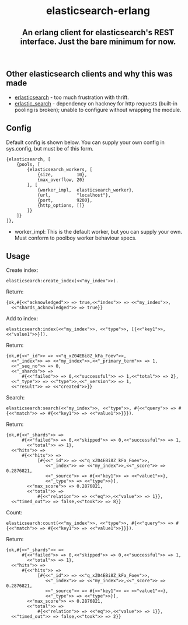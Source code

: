 <h1 align='center'>
 	elasticsearch-erlang
</h1>

<h2 align='center'>
	An erlang client for elasticsearch's REST interface. Just the bare minimum for now.
</h2>
<br>
<h2> Other elasticsearch clients and why this was made </h2>

* [erlasticsearch](https://github.com/dieswaytoofast/erlasticsearch) - too much frustration with thrift.
* [erlastic_search](https://github.com/tsloughter/erlastic_search) - dependency on hackney for http requests (built-in pooling is broken); unable to configure without wrapping the module.

<h2>Config</h2>

Default config is shown below. You can supply your own config in sys.config, but must be of this form.

    {elasticsearch, [
        {pools, [
            {elasticsearch_workers, [
                {size,         10},
                {max_overflow, 20}
            ], [
                {worker_impl,  elasticsearch_worker},
                {url,          "localhost"},
                {port,         9200},
                {http_options, []}
            ]}
        ]}
    ]},

- worker_impl: This is the default worker, but you can supply your own. Must conform to poolboy worker behaviour specs.

<h2> Usage </h2>

Create index:

	elasticsearch:create_index(<<"my_index">>).

Return:

	{ok,#{<<"acknowledged">> => true,<<"index">> => <<"my_index">>, 
	  <<"shards_acknowledged">> => true}}

Add to index:

	elasticsearch:index(<<"my_index">>, <<"type">>, [{<<"key1">>, <<"value1">>}]).

Return:

	{ok,#{<<"_id">> => <<"q_xZ04EBi8Z_kFa_Foev">>,
      <<"_index">> => <<"my_index">>,<<"_primary_term">> => 1,
      <<"_seq_no">> => 0,
      <<"_shards">> =>
          #{<<"failed">> => 0,<<"successful">> => 1,<<"total">> => 2},
      <<"_type">> => <<"type">>,<<"_version">> => 1,
      <<"result">> => <<"created">>}}

Search:

	elasticsearch:search(<<"my_index">>, <<"type">>, #{<<"query">> => #{<<"match">> => #{<<"key1">> => <<"value1">>}}}).

Return:

	{ok,#{<<"_shards">> =>
          #{<<"failed">> => 0,<<"skipped">> => 0,<<"successful">> => 1,
            <<"total">> => 1},
      <<"hits">> =>
          #{<<"hits">> =>
                [#{<<"_id">> => <<"q_xZ04EBi8Z_kFa_Foev">>,
                   <<"_index">> => <<"my_index">>,<<"_score">> => 0.2876821,
                   <<"_source">> => #{<<"key1">> => <<"value1">>},
                   <<"_type">> => <<"type">>}],
            <<"max_score">> => 0.2876821,
            <<"total">> =>
                #{<<"relation">> => <<"eq">>,<<"value">> => 1}},
      <<"timed_out">> => false,<<"took">> => 8}}

Count:

	elasticsearch:count(<<"my_index">>, <<"type">>, #{<<"query">> => #{<<"match">> => #{<<"key1">> => <<"value1">>}}}).

Return:

	{ok,#{<<"_shards">> =>
          #{<<"failed">> => 0,<<"skipped">> => 0,<<"successful">> => 1,
            <<"total">> => 1},
      <<"hits">> =>
          #{<<"hits">> =>
                [#{<<"_id">> => <<"q_xZ04EBi8Z_kFa_Foev">>,
                   <<"_index">> => <<"my_index">>,<<"_score">> => 0.2876821,
                   <<"_source">> => #{<<"key1">> => <<"value1">>},
                   <<"_type">> => <<"type">>}],
            <<"max_score">> => 0.2876821,
            <<"total">> =>
                #{<<"relation">> => <<"eq">>,<<"value">> => 1}},
      <<"timed_out">> => false,<<"took">> => 2}}